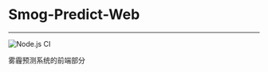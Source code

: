 # Smog-Predict-Web
---
![Node.js CI](https://github.com/NicodeSS/Smog-Predict-Web/workflows/Node.js%20CI/badge.svg)

雾霾预测系统的前端部分

